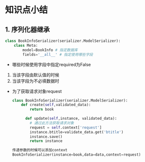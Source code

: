 # 知识点小结

## 1. 序列化器继承

````python
class BookInfoSerializer(serializer.ModelSerializer):
    class Meta:
        model=BookInfo # 指定数据库
        fields='__all__' # 指定使用哪些字段
````

- 哪些时候使用字段中指定required为False

1. 当该字段由默认值的时候
2. 当该字段为不必填数据时

- 为了获取请求对象request

  ```python
  class BookInfoSerializer(serializer.ModelSerializer):
      def create(self,validated_data):
          return book
      
     	def update(self,instance, validated_data):
          # 通过此方法获取请求对象
          request = self.context['request']
          instance.btitle=validate_data.get('btitle')
          instance.save()
          return instance
     
  传递参数的时候可以添加context
  BookInfoSerializer(instance=book,data=data,context=request)
  ```

  